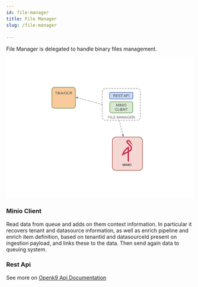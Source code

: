 ```yaml
---
id: file-manager
title: File Manager
slug: /file-manager

---
```


File Manager is delegated to handle binary files management.

![img](../../static/img/file-manager.png)

### Minio Client

Read data from queue and adds on them context information. In particular it recovers tenant and datasource information,
as well as enrich pipeline and enrich item definition, based on tenantId and datasourceId present on ingestion payload,
and links these to the data. Then send again data to queuing system.

### Rest Api

See more on [Openk9 Api Documentation](/)
